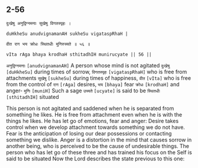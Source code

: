 ## 2-56


```shloka-sa
दुःखेषु अनुद्विग्नमनाः सुखेषु विगतस्पृहः ।
```
```shloka-sa-hk
duHkheSu anudvignamanAH sukheSu vigataspRhaH |
```
```shloka-sa
वीत राग भय क्रोधः स्थितधीः मुनिरुच्यते ॥ ५६ ॥
```
```shloka-sa-hk
vIta rAga bhaya krodhaH sthitadhIH munirucyate || 56 ||
```

`अनुद्विग्नमनाः` `[anudvignamanAH]` A person whose mind is not agitated `दुःखेषु` `[duHkheSu]` during times of sorrow, `विगतस्पृहः` `[vigataspRhaH]` who is free from attachments `सुखेषु` `[sukheSu]` during times of happiness, `वीत` `[vIta]` who is free from the control of `राग` `[rAga]` desires, `भय` `[bhaya]` fear `क्रोधः` `[krodhaH]` and anger- `मुनिः` `[muniH]` Such a sage `उच्यते` `[ucyate]` is said to be `स्थितधीः` `[sthitadhIH]` situated

This person is not agitated and saddened when he is separated from something he likes. He is free from attachment even when he is with the things he likes. 
He has let go of emotions, fear and anger: Desire takes control when we develop attachment towards something we do not have. Fear is the anticipation of losing our dear possessions or contacting something we dislike. Anger is a distortion in the mind that causes sorrow in another being, who is perceived to be the cause of undesirable things. 
The person who has let go of these three and has trained his focus on the Self is said to be situated 
Now the Lord describes the state previous to this one:

